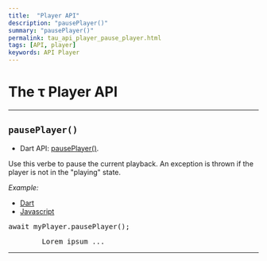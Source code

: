 ```yaml
---
title:  "Player API"
description: "pausePlayer()"
summary: "pausePlayer()"
permalink: tau_api_player_pause_player.html
tags: [API, player]
keywords: API Player
---
```

# The &tau; Player API


---------------------------------------------------------------------------------------------------------------------------------

## `pausePlayer()`

- Dart API: [pausePlayer()](pages/flutter-sound/api/player/FlutterSoundPlayer/pausePlayer.html).

Use this verbe to pause the current playback. An exception is thrown if the player is not in the "playing" state.

*Example:*
<ul id="profileTabs" class="nav nav-tabs">
    <li class="active"><a href="#dart" data-toggle="tab">Dart</a></li>
    <li><a href="#javascript" data-toggle="tab">Javascript</a></li>
</ul>
<div class="tab-content">

<div role="tabpanel" class="tab-pane active" id="dart">

<pre>
await myPlayer.pausePlayer();
</pre>

</div>

<div role="tabpanel" class="tab-pane" id="javascript">
<pre>
        Lorem ipsum ...
</pre>
</div>

</div>

--------------------------------------------------------------------------------------------------------------------------------
